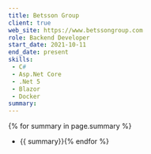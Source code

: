 ```yaml
---
title: Betsson Group
client: true
web_site: https://www.betssongroup.com
role: Backend Developer
start_date: 2021-10-11
end_date: present
skills:
 - C#
 - Asp.Net Core
 - .Net 5
 - Blazor
 - Docker
summary:  
---
```

{% for summary in page.summary %}
* {{ summary}}{% endfor %}
<!--more-->